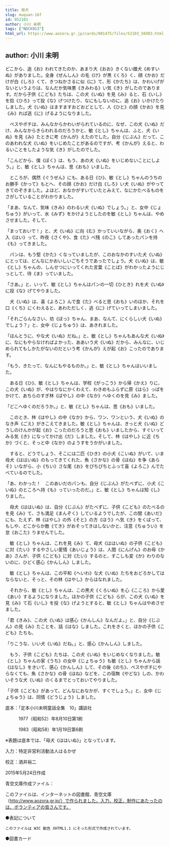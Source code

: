 ```yaml
---
title: 母犬
slug: muquan-16f
id: 052103
author: 小川 未明
tags: ["NDCK913"]
html_url: https://www.aozora.gr.jp/cards/001475/files/52103_56983.html
---
```


## author: 小川 未明

どこから、追《お》われてきたのか、あまり大《おお》きくない雌犬《めすいぬ》がありました。全身《ぜんしん》の毛《け》が黒《くろ》く、顔《かお》だけが白《しろ》くて、きつねかさるに似《に》て、形《かたち》は、かわいげがないというよりは、なんだか気味悪《きみわる》い気《き》がしたのであります。だから子供《こども》たちは、この犬《いぬ》を見《み》ると、石《いし》を拾《ひろ》って投《な》げつけたり、なにもしないのに、追《お》いかけたりしました。犬《いぬ》はますますおどおどとして、人《ひと》の顔《かお》を見《み》れば逃《に》げるようになりました。

　ペスやポチは、みんなからかわいがられているのに、なぜ、この犬《いぬ》だけ、みんなからきらわれるのだろうかと、敏《とし》ちゃんは、ふと、犬《いぬ》を見《み》たときに考《かんが》えたのでした。自分《じぶん》だって、このあわれな犬《いぬ》をいじめたことがあるのですが、考《かんが》えると、わるいことをしたような気《き》がしたのでした。

「こんどから、僕《ぼく》は、もう、あの犬《いぬ》をいじめないことにしよう。」と、敏《とし》ちゃんは、思《おも》いました。

　ところが、偶然《ぐうぜん》にも、ある日《ひ》、敏《とし》ちゃんのうちのお勝手《かって》もとへ、その顔《かお》だけ白《しろ》い犬《いぬ》がやってきてのぞきました。よほど、おなかがすいていたとみえて、なにかたべるものをさがしていることがわかりました。

「まあ、なんて、気味《きみ》のわるい犬《いぬ》でしょう。」と、女中《じょちゅう》がいって、水《みず》をかけようとしたのを敏《とし》ちゃんは、やめさせました。そして、

「まっておいで！」と、犬《いぬ》に向《む》かっていいながら、奥《おく》へ入《はい》って、昨夜《さくや》、食《た》べ残《のこ》してあったパンを持《も》ってきました。

　パンは、もう堅《かた》くなっていましたが、このおなかのすいた犬《いぬ》にとっては、どんなにかおいしいごちそうであったでしょう。犬《いぬ》は、敏《とし》ちゃんの、しんせつにいってくれた言葉《ことば》がわかったようにじっとして、待《ま》っていました。

「さあ。」と、いって、敏《とし》ちゃんはパンの一切《ひとき》れを犬《いぬ》に投《な》げてやりました。

　犬《いぬ》は、喜《よろこ》んで食《た》べると思《おも》いのほか、それを口《くち》にくわえると、あわただしく、逃《に》げていってしまいました。

「それごらんなさい、坊《ぼっ》ちゃん、まあ、なんて、にくらしい犬《いぬ》でしょう？」と、女中《じょちゅう》は、あきれました。

「ほんとうに、やな犬《いぬ》だね。」と、敏《とし》ちゃんもあんな犬《いぬ》に、なにもやらなければよかった、ああいう犬《いぬ》だから、みんなに、いじめられてもしかたがないのだという考《かんが》えが起《お》こったのであります。

「もう、きたって、なんにもやるものか。」と、敏《とし》ちゃんはいいました。

　ある日《ひ》、敏《とし》ちゃんは、学校《がっこう》から帰《かえ》りに、この犬《いぬ》が、やはりなにかくわえて、わきめもふらずに原《はら》っぱをかけて、あちらのすぎ林《ばやし》の中《なか》へゆくのを見《み》ました。

「どこへゆくのだろうか。」と、敏《とし》ちゃんは、思《おも》いました。

　このとき、林《はやし》の中《なか》から、ワン、ワンという、犬《いぬ》のなき声《ごえ》がきこえてきました。敏《とし》ちゃんは、きっと犬《いぬ》どうしのけんかが起《お》こったのだろうと思《おも》いましたから、すぐいってみる気《き》になってかけ出《だ》しました。そして、林《はやし》に近《ちか》づくと、そっと中《なか》のようすをうかがいました。

　すると、どうでしょう、そこには二匹《ひき》の小犬《こいぬ》がいて、いま母犬《ははいぬ》のもってきてくれた、魚《さかな》の骨《ほね》を争《あらそ》いながら、小《ちい》さな尾《お》をぴちぴちとふって喜《よろこ》んでたべているのでした。

「あ、わかった！　このあいだのパンも、自分《じぶん》がたべずに、小犬《こいぬ》のところへ持《も》っていったのだ。」と、敏《とし》ちゃんは知《し》りました。

　母犬《ははいぬ》は、自分《じぶん》がたべずに、子供《こども》のたべるのを見《み》て、さも満足《まんぞく》しているようでしたが、この間《あいだ》にも、たえず、林《はやし》の外《そと》の方《ほう》へ気《き》をくばって、もしや、どこからか敵《てき》がおそってきはしないかと、注意《ちゅうい》を怠《おこた》りませんでした。

　敏《とし》ちゃんは、これを見《み》て、母犬《ははいぬ》の子供《こども》に対《たい》するやさしい愛情《あいじょう》は、人間《にんげん》のお母《かあ》さんが、子供《こども》に対《たい》するのと、すこしも変《か》わりのないのに、ひどく感心《かんしん》しました。

　敏《とし》ちゃんは、この平和《へいわ》な犬《いぬ》たちをおどろかしてはならないと、そっと、その林《はやし》からはなれました。

　それから、敏《とし》ちゃんは、この黒犬《くろいぬ》を心《こころ》から愛《あい》するようになりました。ほかの子供《こども》らが、この犬《いぬ》を見《み》て石《いし》を投《な》げようとすると、敏《とし》ちゃんはやめさせました。

「君《きみ》、この犬《いぬ》は感心《かんしん》なんだよ。」と、自分《じぶん》の見《み》たことを、話《はな》しました。これをきくと、ほかの子供《こども》たちも、

「りこうな、いい犬《いぬ》だね。」と、感心《かんしん》しました。

　もう、子供《こども》たちは、この犬《いぬ》をいじめなくなりました。敏《とし》ちゃんの家《うち》の女中《じょちゅう》も敏《とし》ちゃんから話《はなし》をきいて、感心《かんしん》して、その後《のち》、ペスやポチにやらなくても、魚《さかな》の骨《ほね》などを、この宿無《やどな》しの、かわいそうな犬《いぬ》のくるまでとっておいてやりました。

「子供《こども》があって、どんなにおなかが、すくでしょう。」と、女中《じょちゅう》は、同情《どうじょう》しました。













底本：「定本小川未明童話全集　10」講談社

　　　1977（昭和52）年8月10日第1刷

　　　1983（昭和58）年1月19日第6刷

※表題は底本では、「母犬《ははいぬ》」となっています。

入力：特定非営利活動法人はるかぜ

校正：酒井裕二

2015年5月24日作成

青空文庫作成ファイル：

このファイルは、インターネットの図書館、青空文庫（http://www.aozora.gr.jp/）で作られました。入力、校正、制作にあたったのは、ボランティアの皆さんです。











●表記について


	このファイルは W3C 勧告 XHTML1.1 にそった形式で作成されています。







●図書カード